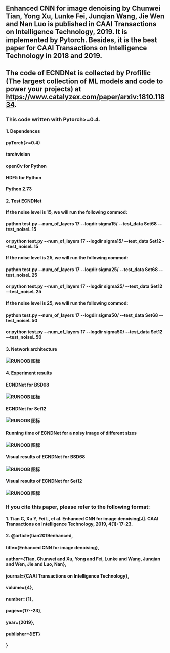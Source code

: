## Enhanced CNN for image denoising by Chunwei Tian, Yong Xu, Lunke Fei, Junqian Wang, Jie Wen and Nan Luo is published in CAAI Transactions on Intelligence Technology, 2019. It is implemented by Pytorch. Besides, it is the best paper for CAAI Transactions on Intelligence Technology in 2018 and 2019. 

## The code of ECNDNet is collected by Profillic (The largest collection of ML models and code to power your projects) at https://www.catalyzex.com/paper/arxiv:1810.11834.

### This code written with Pytorch>=0.4. 
#### 1. Dependences
####   pyTorch(>=0.4)
####   torchvision 
####   openCv for Python
####   HDF5 for Python
####   Python 2.73

#### 2. Test ECNDNet 
####  If the noise level is 15, we will run the following commod:
####         python test.py  --num_of_layers 17 --logdir sigma15/ --test_data Set68 --test_noiseL 15
####    or python test.py  --num_of_layers 17 --logdir sigma15/ --test_data Set12 --test_noiseL 15

####  If the noise level is 25, we will run the following commod:
####        python test.py  --num_of_layers 17 --logdir sigma25/ --test_data Set68 --test_noiseL 25
####    or python test.py  --num_of_layers 17 --logdir sigma25/ --test_data Set12 --test_noiseL 25

####  If the noise level is 25, we will run the following commod:
####    python test.py  --num_of_layers 17 --logdir sigma50/ --test_data Set68 --test_noiseL 50
####   or python test.py  --num_of_layers 17 --logdir sigma50/ --test_data Set12 --test_noiseL 50
#### 3. Network architecture 
#### ![RUNOOB 图标](./result//1.png)

#### 4. Experiment results
#### ECNDNet for BSD68
#### ![RUNOOB 图标](./result/2.png)

#### ECNDNet for Set12
#### ![RUNOOB 图标](./result/3.png)

#### Running time of ECNDNet for a noisy image of different sizes
#### ![RUNOOB 图标](./result/6.png)

#### Visual results of ECNDNet for BSD68
#### ![RUNOOB 图标](./result/4.png)

#### Visual results of ECNDNet for Set12
#### ![RUNOOB 图标](./result/5.png)

### If you cite this paper, please refer to the following format:
#### 1. Tian C, Xu Y, Fei L, et al. Enhanced CNN for image denoising[J]. CAAI Transactions on Intelligence Technology, 2019, 4(1): 17-23.
#### 2. @article{tian2019enhanced,
####  title={Enhanced CNN for image denoising},
####  author={Tian, Chunwei and Xu, Yong and Fei, Lunke and Wang, Junqian and Wen, Jie and Luo, Nan},
####  journal={CAAI Transactions on Intelligence Technology},
####  volume={4},
####  number={1},
####  pages={17--23},
####  year={2019},
####  publisher={IET}
#### }
